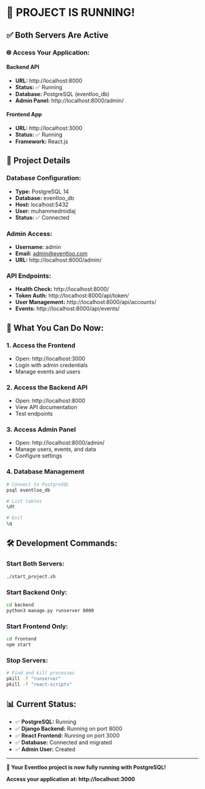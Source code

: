 # 🚀 PROJECT IS RUNNING!

## ✅ Both Servers Are Active

### 🌐 Access Your Application:

#### **Backend API**
- **URL:** http://localhost:8000
- **Status:** ✅ Running
- **Database:** PostgreSQL (eventloo_db)
- **Admin Panel:** http://localhost:8000/admin/

#### **Frontend App**
- **URL:** http://localhost:3000
- **Status:** ✅ Running
- **Framework:** React.js

## 🔧 Project Details

### **Database Configuration:**
- **Type:** PostgreSQL 14
- **Database:** eventloo_db
- **Host:** localhost:5432
- **User:** muhammedmidlaj
- **Status:** ✅ Connected

### **Admin Access:**
- **Username:** admin
- **Email:** admin@eventloo.com
- **URL:** http://localhost:8000/admin/

### **API Endpoints:**
- **Health Check:** http://localhost:8000/
- **Token Auth:** http://localhost:8000/api/token/
- **User Management:** http://localhost:8000/api/accounts/
- **Events:** http://localhost:8000/api/events/

## 🎯 What You Can Do Now:

### **1. Access the Frontend**
- Open: http://localhost:3000
- Login with admin credentials
- Manage events and users

### **2. Access the Backend API**
- Open: http://localhost:8000
- View API documentation
- Test endpoints

### **3. Access Admin Panel**
- Open: http://localhost:8000/admin/
- Manage users, events, and data
- Configure settings

### **4. Database Management**
```bash
# Connect to PostgreSQL
psql eventloo_db

# List tables
\dt

# Exit
\q
```

## 🛠️ Development Commands:

### **Start Both Servers:**
```bash
./start_project.sh
```

### **Start Backend Only:**
```bash
cd backend
python3 manage.py runserver 8000
```

### **Start Frontend Only:**
```bash
cd frontend
npm start
```

### **Stop Servers:**
```bash
# Find and kill processes
pkill -f "runserver"
pkill -f "react-scripts"
```

## 📊 Current Status:

- ✅ **PostgreSQL:** Running
- ✅ **Django Backend:** Running on port 8000
- ✅ **React Frontend:** Running on port 3000
- ✅ **Database:** Connected and migrated
- ✅ **Admin User:** Created

---

**🎉 Your Eventloo project is now fully running with PostgreSQL!**

**Access your application at: http://localhost:3000** 